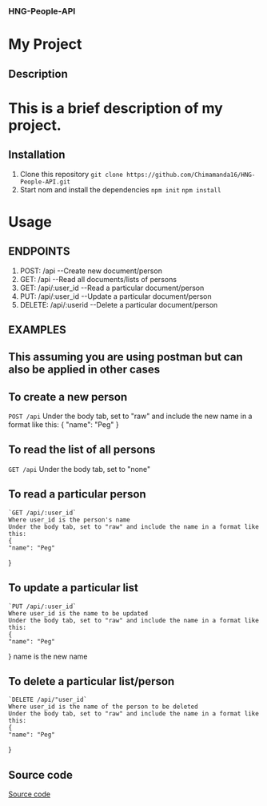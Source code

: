 ### HNG-People-API
# My Project

## Description
# This is a brief description of my project.

## Installation
1. Clone this repository 
`git clone https://github.com/Chimamanda16/HNG-People-API.git`
2. Start nom and install the dependencies
   `npm init` 
   `npm install`

# Usage
 ## ENDPOINTS
   1. POST: /api --Create new document/person
   2. GET: /api --Read all documents/lists of persons
   3. GET: /api/:user_id --Read a particular document/person
   4. PUT: /api/:user_id --Update a particular document/person
   5. DELETE: /api/:userid --Delete a particular document/person

 ## EXAMPLES
  ## This assuming you are using postman but can also be applied in other cases
  ## To create a new person
   `POST /api`
   Under the body tab, set to "raw" and include the new name in a format like this:
   {
    "name": "Peg"
   }
  ## To read the list of all persons
   `GET /api`
   Under the body tab, set to "none"
  ## To read a particular person
    `GET /api/:user_id`
    Where user_id is the person's name
    Under the body tab, set to "raw" and include the name in a format like this:
    {
    "name": "Peg"
   }
  ## To update a particular list
    `PUT /api/:user_id`
    Where user_id is the name to be updated
    Under the body tab, set to "raw" and include the name in a format like this:
    {
    "name": "Peg"
   }
   name is the new name
  ## To delete a particular list/person
    `DELETE /api/"user_id`
    Where user_id is the name of the person to be deleted
    Under the body tab, set to "raw" and include the name in a format like this:
    {
    "name": "Peg"
   }
## Source code
[Source code](https://github.com/Chimamanda16/HNG-People-API/blob/main/app.js "Visit GitHub")

